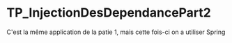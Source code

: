 # TP_InjectionDesDependancePart2
C'est la même application de la patie 1, mais cette fois-ci on a utiliser Spring
